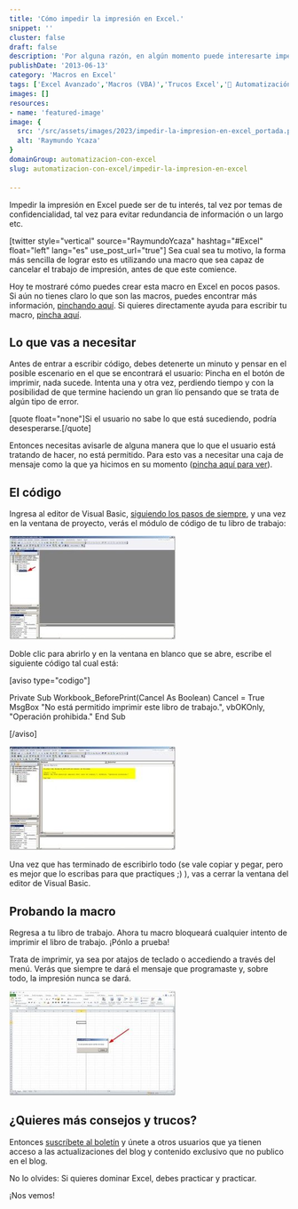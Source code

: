 ```yaml
---
title: 'Cómo impedir la impresión en Excel.'
snippet: ''
cluster: false
draft: false 
description: 'Por alguna razón, en algún momento puede interesarte impedir la impresión en Excel. Aquí te muestro cómo hacerlo.'
publishDate: '2013-06-13'
category: 'Macros en Excel'
tags: ['Excel Avanzado','Macros (VBA)','Trucos Excel','🤖 Automatización con Excel']
images: []
resources: 
- name: 'featured-image'
image: {
  src: '/src/assets/images/2023/impedir-la-impresion-en-excel_portada.png',
  alt: 'Raymundo Ycaza'
}
domainGroup: automatizacion-con-excel
slug: automatizacion-con-excel/impedir-la-impresion-en-excel

---
```


Impedir la impresión en Excel puede ser de tu interés, tal vez por temas de confidencialidad, tal vez para evitar redundancia de información o un largo etc.

\[twitter style="vertical" source="RaymundoYcaza" hashtag="#Excel" float="left" lang="es" use\_post\_url="true"\] Sea cual sea tu motivo, la forma más sencilla de lograr esto es utilizando una macro que sea capaz de cancelar el trabajo de impresión, antes de que este comience.

Hoy te mostraré cómo puedes crear esta macro en Excel en pocos pasos. Si aún no tienes claro lo que son las macros, puedes encontrar más información, [pinchando aquí](http://raymundoycaza.com/macros-en-excel/ "Comencemos con las Macros en Excel."). Si quieres directamente ayuda para escribir tu macro, [pincha aquí](http://raymundoycaza.com/escribe-tu-primera-macro-en-excel/ "Escribe tu primera Macro en Excel.").

## Lo que vas a necesitar

Antes de entrar a escribir código, debes detenerte un minuto y pensar en el posible escenario en el que se encontrará el usuario: Pincha en el botón de imprimir, nada sucede. Intenta una y otra vez, perdiendo tiempo y con la posibilidad de que termine haciendo un gran lío pensando que se trata de algún tipo de error.

\[quote float="none"\]Si el usuario no sabe lo que está sucediendo, podría desesperarse.\[/quote\]

Entonces necesitas avisarle de alguna manera que lo que el usuario está tratando de hacer, no está permitido. Para esto vas a necesitar una caja de mensaje como la que ya hicimos en su momento ([pincha aquí para ver](http://raymundoycaza.com/mensaje-en-excel/ "Mostrar un mensaje en Excel con VBA (Macros)")).

## El código

Ingresa al editor de Visual Basic, [siguiendo los pasos de siempre](http://raymundoycaza.com/escribe-tu-primera-macro-en-excel/ "Escribe tu primera Macro en Excel."), y una vez en la ventana de proyecto, verás el módulo de código de tu libro de trabajo:

[![Cómo impedir la impresión en Excel](images/como-impedir-la-impresion-en-excel-000052-300x187.jpg)](http://raymundoycaza.com/wp-content/uploads/como-impedir-la-impresion-en-excel-000052.jpg)

Doble clic para abrirlo y en la ventana en blanco que se abre, escribe el siguiente código tal cual está:

\[aviso type="codigo"\]

Private Sub Workbook\_BeforePrint(Cancel As Boolean) Cancel = True MsgBox "No está permitido imprimir este libro de trabajo.", vbOKOnly, "Operación prohibida." End Sub

\[/aviso\]

[![Cómo impedir la impresión en Excel](images/como-impedir-la-impresion-en-excel-000054-300x187.jpg)](http://raymundoycaza.com/wp-content/uploads/como-impedir-la-impresion-en-excel-000054.jpg)

Una vez que has terminado de escribirlo todo (se vale copiar y pegar, pero es mejor que lo escribas para que practiques ;) ), vas a cerrar la ventana del editor de Visual Basic.

## Probando la macro

Regresa a tu libro de trabajo. Ahora tu macro bloqueará cualquier intento de imprimir el libro de trabajo. ¡Pónlo a prueba!

Trata de imprimir, ya sea por atajos de teclado o accediendo a través del menú. Verás que siempre te dará el mensaje que programaste y, sobre todo, la impresión nunca se dará.

[![Cómo impedir la impresión en Excel](images/como-impedir-la-impresion-en-excel-000055-300x189.jpg)](http://raymundoycaza.com/wp-content/uploads/como-impedir-la-impresion-en-excel-000055.jpg)

## ¿Quieres más consejos y trucos?

Entonces [suscríbete al boletín](http://raymundoycaza.com/ebook-suscripcion/ "Suscríbete al Boletín de Excel") y únete a otros usuarios que ya tienen acceso a las actualizaciones del blog y contenido exclusivo que no publico en el blog.

No lo olvides: Si quieres dominar Excel, debes practicar y practicar.

¡Nos vemos!
